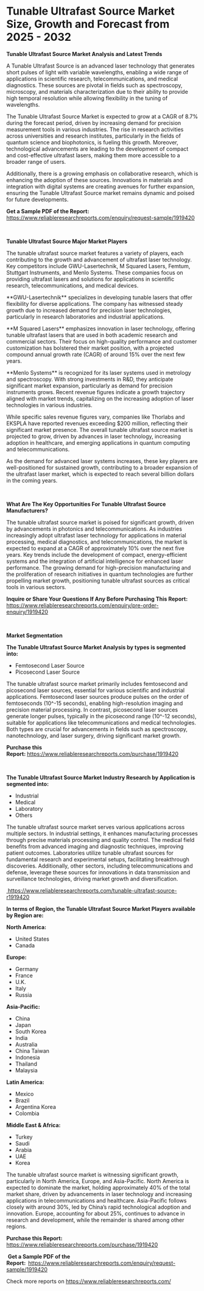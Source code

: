 <p><h1>Tunable Ultrafast Source Market Size, Growth and Forecast from 2025 - 2032</h1></p><p><strong>Tunable Ultrafast Source Market Analysis and Latest Trends</strong></p>
<p><p>A Tunable Ultrafast Source is an advanced laser technology that generates short pulses of light with variable wavelengths, enabling a wide range of applications in scientific research, telecommunications, and medical diagnostics. These sources are pivotal in fields such as spectroscopy, microscopy, and materials characterization due to their ability to provide high temporal resolution while allowing flexibility in the tuning of wavelengths.</p><p>The Tunable Ultrafast Source Market is expected to grow at a CAGR of 8.7% during the forecast period, driven by increasing demand for precision measurement tools in various industries. The rise in research activities across universities and research institutes, particularly in the fields of quantum science and biophotonics, is fueling this growth. Moreover, technological advancements are leading to the development of compact and cost-effective ultrafast lasers, making them more accessible to a broader range of users. </p><p>Additionally, there is a growing emphasis on collaborative research, which is enhancing the adoption of these sources. Innovations in materials and integration with digital systems are creating avenues for further expansion, ensuring the Tunable Ultrafast Source market remains dynamic and poised for future developments.</p></p>
<p><strong>Get a Sample PDF of the Report:&nbsp;</strong> <a href="https://www.reliableresearchreports.com/enquiry/request-sample/1919420?utm_campaign=2255&utm_medium=2&utm_source=Github&utm_content=ia&utm_term=07042025&utm_id=tunable-ultrafast-source">https://www.reliableresearchreports.com/enquiry/request-sample/1919420</a></p>
<p>&nbsp;</p>
<p><strong>Tunable Ultrafast Source Major Market Players</strong></p>
<p><p>The tunable ultrafast source market features a variety of players, each contributing to the growth and advancement of ultrafast laser technology. Key competitors include GWU-Lasertechnik, M Squared Lasers, Femtum, Stuttgart Instruments, and Menlo Systems. These companies focus on providing ultrafast lasers and solutions for applications in scientific research, telecommunications, and medical devices.</p><p>**GWU-Lasertechnik** specializes in developing tunable lasers that offer flexibility for diverse applications. The company has witnessed steady growth due to increased demand for precision laser technologies, particularly in research laboratories and industrial applications.</p><p>**M Squared Lasers** emphasizes innovation in laser technology, offering tunable ultrafast lasers that are used in both academic research and commercial sectors. Their focus on high-quality performance and customer customization has bolstered their market position, with a projected compound annual growth rate (CAGR) of around 15% over the next few years.</p><p>**Menlo Systems** is recognized for its laser systems used in metrology and spectroscopy. With strong investments in R&D, they anticipate significant market expansion, particularly as demand for precision instruments grows. Recent revenue figures indicate a growth trajectory aligned with market trends, capitalizing on the increasing adoption of laser technologies in various industries.</p><p>While specific sales revenue figures vary, companies like Thorlabs and EKSPLA have reported revenues exceeding $200 million, reflecting their significant market presence. The overall tunable ultrafast source market is projected to grow, driven by advances in laser technology, increasing adoption in healthcare, and emerging applications in quantum computing and telecommunications.</p><p>As the demand for advanced laser systems increases, these key players are well-positioned for sustained growth, contributing to a broader expansion of the ultrafast laser market, which is expected to reach several billion dollars in the coming years.</p></p>
<p>&nbsp;</p>
<p><strong>What Are The Key Opportunities For Tunable Ultrafast Source Manufacturers?</strong></p>
<p><p>The tunable ultrafast source market is poised for significant growth, driven by advancements in photonics and telecommunications. As industries increasingly adopt ultrafast laser technology for applications in material processing, medical diagnostics, and telecommunications, the market is expected to expand at a CAGR of approximately 10% over the next five years. Key trends include the development of compact, energy-efficient systems and the integration of artificial intelligence for enhanced laser performance. The growing demand for high-precision manufacturing and the proliferation of research initiatives in quantum technologies are further propelling market growth, positioning tunable ultrafast sources as critical tools in various sectors.</p></p>
<p><strong>Inquire or Share Your Questions If Any Before Purchasing This Report:</strong> <a href="https://www.reliableresearchreports.com/enquiry/pre-order-enquiry/1919420?utm_campaign=2255&utm_medium=2&utm_source=Github&utm_content=ia&utm_term=07042025&utm_id=tunable-ultrafast-source">https://www.reliableresearchreports.com/enquiry/pre-order-enquiry/1919420</a></p>
<p>&nbsp;</p>
<p><strong>Market Segmentation</strong></p>
<p><strong>The Tunable Ultrafast Source Market Analysis by types is segmented into:</strong></p>
<p><ul><li>Femtosecond Laser Source</li><li>Picosecond Laser Source</li></ul></p>
<p><p>The tunable ultrafast source market primarily includes femtosecond and picosecond laser sources, essential for various scientific and industrial applications. Femtosecond laser sources produce pulses on the order of femtoseconds (10^-15 seconds), enabling high-resolution imaging and precision material processing. In contrast, picosecond laser sources generate longer pulses, typically in the picosecond range (10^-12 seconds), suitable for applications like telecommunications and medical technologies. Both types are crucial for advancements in fields such as spectroscopy, nanotechnology, and laser surgery, driving significant market growth.</p></p>
<p><strong>Purchase this Report:&nbsp;</strong><a href="https://www.reliableresearchreports.com/purchase/1919420?utm_campaign=2255&utm_medium=2&utm_source=Github&utm_content=ia&utm_term=07042025&utm_id=tunable-ultrafast-source">https://www.reliableresearchreports.com/purchase/1919420</a></p>
<p>&nbsp;</p>
<p><strong>The Tunable Ultrafast Source Market Industry Research by Application is segmented into:</strong></p>
<p><ul><li>Industrial</li><li>Medical</li><li>Laboratory</li><li>Others</li></ul></p>
<p><p>The tunable ultrafast source market serves various applications across multiple sectors. In industrial settings, it enhances manufacturing processes through precise materials processing and quality control. The medical field benefits from advanced imaging and diagnostic techniques, improving patient outcomes. Laboratories utilize tunable ultrafast sources for fundamental research and experimental setups, facilitating breakthrough discoveries. Additionally, other sectors, including telecommunications and defense, leverage these sources for innovations in data transmission and surveillance technologies, driving market growth and diversification.</p></p>
<p><a href="https://www.reliableresearchreports.com/tunable-ultrafast-source-r1919420?utm_campaign=2255&utm_medium=2&utm_source=Github&utm_content=ia&utm_term=07042025&utm_id=tunable-ultrafast-source">&nbsp;https://www.reliableresearchreports.com/tunable-ultrafast-source-r1919420</a></p>
<p><strong>In terms of Region, the Tunable Ultrafast Source Market Players available by Region are:</strong></p>
<p>
    <p> <strong> North America: </strong>
        <ul>
            <li>United States</li>
            <li>Canada</li>
        </ul>
        </p> 
    <p> <strong> Europe: </strong>
        <ul>
            <li>Germany</li>
            <li>France</li>
            <li>U.K.</li>
            <li>Italy</li>
            <li>Russia</li>
        </ul>
        </p> 
    <p> <strong> Asia-Pacific: </strong>
        <ul>
            <li>China</li>
            <li>Japan</li>
            <li>South Korea</li>
            <li>India</li>
            <li>Australia</li>
            <li>China Taiwan</li>
            <li>Indonesia</li>
            <li>Thailand</li>
            <li>Malaysia</li>
        </ul>
        </p> 
    <p> <strong> Latin America: </strong>
        <ul>
            <li>Mexico</li>
            <li>Brazil</li>
            <li>Argentina Korea</li>
            <li>Colombia</li>
        </ul>
        </p> 
    <p> <strong> Middle East & Africa: </strong>
        <ul>
            <li>Turkey</li>
            <li>Saudi</li>
            <li>Arabia</li>
            <li>UAE</li>
            <li>Korea</li>
        </ul>
    </p>
    </p>
<p><p>The tunable ultrafast source market is witnessing significant growth, particularly in North America, Europe, and Asia-Pacific. North America is expected to dominate the market, holding approximately 40% of the total market share, driven by advancements in laser technology and increasing applications in telecommunications and healthcare. Asia-Pacific follows closely with around 30%, led by China’s rapid technological adoption and innovation. Europe, accounting for about 25%, continues to advance in research and development, while the remainder is shared among other regions.</p></p>
<p><strong>Purchase this Report: </strong><a href="https://www.reliableresearchreports.com/purchase/1919420?utm_campaign=2255&utm_medium=2&utm_source=Github&utm_content=ia&utm_term=07042025&utm_id=tunable-ultrafast-source">https://www.reliableresearchreports.com/purchase/1919420</a></p>
<p>&nbsp;<strong>Get a Sample PDF of the Report:&nbsp;&nbsp;</strong><a href="https://www.reliableresearchreports.com/enquiry/request-sample/1919420?utm_campaign=2255&utm_medium=2&utm_source=Github&utm_content=ia&utm_term=07042025&utm_id=tunable-ultrafast-source">https://www.reliableresearchreports.com/enquiry/request-sample/1919420</a></p>
<p><strong></strong></p>
<p>Check more reports on <a href="https://www.reliableresearchreports.com/?utm_campaign=2255&utm_medium=2&utm_source=Github&utm_content=ia&utm_term=07042025&utm_id=tunable-ultrafast-source">https://www.reliableresearchreports.com/</a></p>